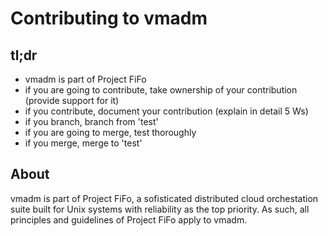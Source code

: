 # Contributing to vmadm

## tl;dr

* vmadm is part of Project FiFo
* if you are going to contribute, take ownership of your contribution (provide support for it)
* if you contribute, document your contribution (explain in detail 5 Ws)
* if you branch, branch from 'test'
* if you are going to merge, test thoroughly
* if you merge, merge to 'test'

## About

vmadm is part of Project FiFo, a sofisticated distributed cloud orchestation suite built for Unix systems with reliability as the top priority. As such, all principles and guidelines of Project FiFo apply to vmadm.